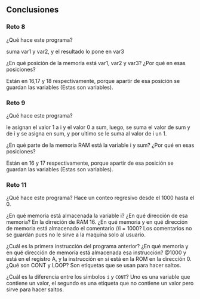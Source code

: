 ## Conclusiones

### Reto 8

¿Qué hace este programa?

suma var1 y var2, y el resultado lo pone en var3

¿En qué posición de la memoria está var1, var2 y var3? ¿Por qué en esas posiciones?

Están en 16,17 y 18 respectivamente, porque apartir de esa posición se guardan las variables (Estas son variables).

### Reto 9

¿Qué hace este programa?

le asignan el valor 1 a i y el valor 0 a sum, luego, se suma el valor de sum y de i y se asigna en sum, y por ultimo se le suma al valor de i un 1. 

¿En qué parte de la memoria RAM está la variable i y sum? ¿Por qué en esas posiciones?

Están en 16 y 17 respectivamente, porque apartir de esa posición se guardan las variables (Estas son variables).


### Reto 11

¿Qué hace este programa?
Hace un conteo regresivo desde el 1000 hasta el 0.

¿En qué memoria está almacenada la variable i? ¿En qué dirección de esa memoria?
En la dirreción de RAM 16.
¿En qué memoria y en qué dirección de memoria está almacenado el comentario //i = 1000?
Los comentarios no se guardan pues no le sirve a la maquina solo al usuario.

¿Cuál es la primera instrucción del programa anterior? ¿En qué memoria y en qué dirección de memoria está almacenada esa instrucción?
@1000 y está en el registro A, y la instrucción en si está en la ROM en la dirección 0.
¿Qué son CONT y LOOP?
Son etiquetas que se usan para hacer saltos.

¿Cuál es la diferencia entre los símbolos `i` y `CONT`?
Uno es una variable que contiene un valor, el segundo es una etiqueta que no contiene un valor pero sirve para hacer saltos.
